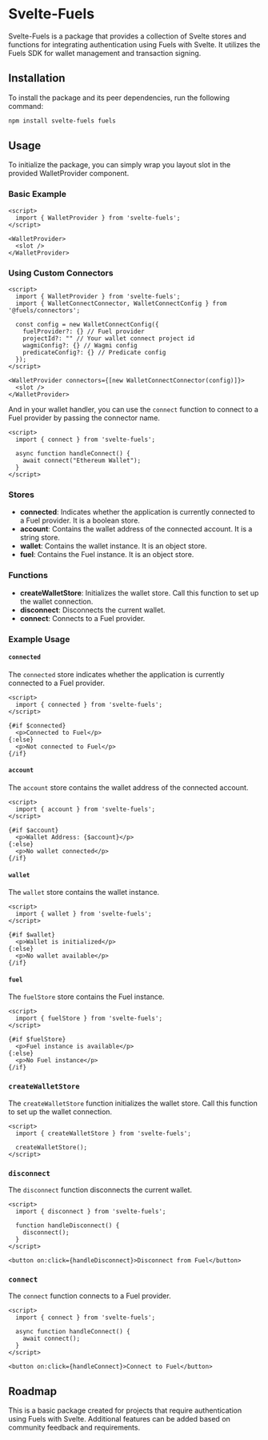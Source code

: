 # Svelte-Fuels

Svelte-Fuels is a package that provides a collection of Svelte stores and functions for integrating authentication using Fuels with Svelte. It utilizes the Fuels SDK for wallet management and transaction signing.

## Installation

To install the package and its peer dependencies, run the following command:

```bash
npm install svelte-fuels fuels
```

## Usage

To initialize the package, you can simply wrap you layout slot in the provided WalletProvider component.

### Basic Example

```svelte
<script>
  import { WalletProvider } from 'svelte-fuels';
</script>

<WalletProvider>
  <slot />
</WalletProvider>
```

### Using Custom Connectors

```svelte
<script>
  import { WalletProvider } from 'svelte-fuels';
  import { WalletConnectConnector, WalletConnectConfig } from '@fuels/connectors';

  const config = new WalletConnectConfig({
    fuelProvider?: {} // Fuel provider
    projectId?: "" // Your wallet connect project id
    wagmiConfig?: {} // Wagmi config
    predicateConfig?: {} // Predicate config
  });
</script>

<WalletProvider connectors={[new WalletConnectConnector(config)]}>
  <slot />
</WalletProvider>
```

And in your wallet handler, you can use the `connect` function to connect to a Fuel provider by passing the connector name.

```svelte
<script>
  import { connect } from 'svelte-fuels';

  async function handleConnect() {
    await connect("Ethereum Wallet");
  }
</script>
```

### Stores

- **connected**: Indicates whether the application is currently connected to a Fuel provider. It is a boolean store.
- **account**: Contains the wallet address of the connected account. It is a string store.
- **wallet**: Contains the wallet instance. It is an object store.
- **fuel**: Contains the Fuel instance. It is an object store.

### Functions

- **createWalletStore**: Initializes the wallet store. Call this function to set up the wallet connection.
- **disconnect**: Disconnects the current wallet.
- **connect**: Connects to a Fuel provider.

### Example Usage

#### `connected`

The `connected` store indicates whether the application is currently connected to a Fuel provider.

```svelte
<script>
  import { connected } from 'svelte-fuels';
</script>

{#if $connected}
  <p>Connected to Fuel</p>
{:else}
  <p>Not connected to Fuel</p>
{/if}
```

#### `account`

The `account` store contains the wallet address of the connected account.

```svelte
<script>
  import { account } from 'svelte-fuels';
</script>

{#if $account}
  <p>Wallet Address: {$account}</p>
{:else}
  <p>No wallet connected</p>
{/if}
```

#### `wallet`

The `wallet` store contains the wallet instance.

```svelte
<script>
  import { wallet } from 'svelte-fuels';
</script>

{#if $wallet}
  <p>Wallet is initialized</p>
{:else}
  <p>No wallet available</p>
{/if}
```

#### `fuel`

The `fuelStore` store contains the Fuel instance.

```svelte
<script>
  import { fuelStore } from 'svelte-fuels';
</script>

{#if $fuelStore}
  <p>Fuel instance is available</p>
{:else}
  <p>No Fuel instance</p>
{/if}
```

### `createWalletStore`

The `createWalletStore` function initializes the wallet store. Call this function to set up the wallet connection.

```svelte
<script>
  import { createWalletStore } from 'svelte-fuels';

  createWalletStore();
</script>
```

### `disconnect`

The `disconnect` function disconnects the current wallet.

```svelte
<script>
  import { disconnect } from 'svelte-fuels';

  function handleDisconnect() {
    disconnect();
  }
</script>

<button on:click={handleDisconnect}>Disconnect from Fuel</button>
```

### `connect`

The `connect` function connects to a Fuel provider.

```svelte
<script>
  import { connect } from 'svelte-fuels';

  async function handleConnect() {
    await connect();
  }
</script>

<button on:click={handleConnect}>Connect to Fuel</button>
```

## Roadmap

This is a basic package created for projects that require authentication using Fuels with Svelte. Additional features can be added based on community feedback and requirements.
